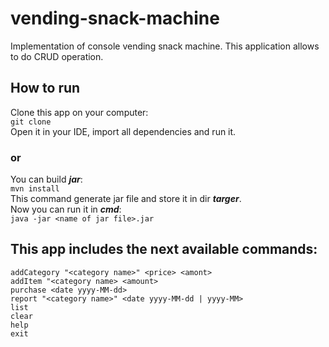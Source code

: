 # vending-snack-machine
Implementation of console vending snack machine. This application allows to do CRUD operation.

## How to run  
Clone this app on your computer:   
```git clone```  
Open it in your IDE, import all dependencies and run it.  
### or  
You can build ***jar***:  
```mvn install```  
This command generate jar file and store it in dir ***targer***.  
Now you can run it in ***cmd***:  
```java -jar <name of jar file>.jar```  
## This app includes the next available commands:  
```addCategory "<category name>" <price> <amont>```  
```addItem "<category name> <amount>```  
```purchase <date yyyy-MM-dd>```  
```report "<category name>" <date yyyy-MM-dd | yyyy-MM>```  
```list```  
```clear```  
```help```  
```exit```  

